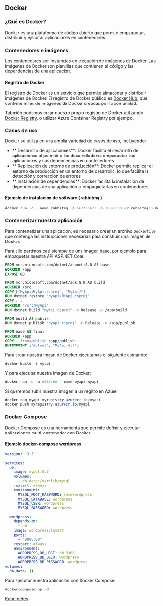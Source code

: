 ## Docker

### ¿Qué es Docker?

Docker es una plataforma de código abierto que permite empaquetar, distribuir y ejecutar aplicaciones en contenedores. 

### Contenedores e imágenes

Los contenedores son instancias en ejecución de imágenes de Docker. Las imágenes de Docker son plantillas que contienen el código y las dependencias de una aplicación.

#### Registro de Docker

El registro de Docker es un servicio que permite almacenar y distribuir imágenes de Docker. El registro de Docker público es [Docker Hub](https://hub.docker.com/), que contiene miles de imágenes de Docker creadas por la comunidad.

Tabmién podemos crear nuestro propio registro de Docker utilizando [Docker Registry](https://docs.docker.com/registry/). o utilizar Azure Container Registry por ejemplo.

### Casos de uso

Docker se utiliza en una amplia variedad de casos de uso, incluyendo:

- ** Desarrollo de aplicaciones**: Docker facilita el desarrollo de aplicaciones al permitir a los desarrolladores empaquetar sus aplicaciones y sus dependencias en contenedores.
- ** Replicación de entorno de producción**: Docker permite replicar el entorno de producción en un entorno de desarrollo, lo que facilita la detección y corrección de errores.
- ** Instalación de dependencias**: Docker facilita la instalación de dependencias de una aplicación al empaquetarlas en contenedores.

#### Ejemplo de instalación de software ( rabbitmq )

```  powershell
docker run -d --name rabbitmq -p 5672:5672 -p 15672:15672 rabbitmq:3-management
```

### Contenerizar nuestra aplicación

Para contenerizar una aplicación, es necesario crear un archivo `Dockerfile` que contenga las instrucciones necesarias para construir una imagen de Docker.

Para ello partimos casi siempre de una imagen base, por ejemplo para empaquetar nuestra API ASP.NET Core:

``` Dockerfile
FROM mcr.microsoft.com/dotnet/aspnet:8.0 AS base
WORKDIR /app
EXPOSE 80

FROM mcr.microsoft.com/dotnet/sdk:8.0 AS build
WORKDIR /src
COPY ["MyApi/MyApi.csproj", "MyApi/"]
RUN dotnet restore "MyApi/MyApi.csproj"
COPY . .
WORKDIR "/src/MyApi"
RUN dotnet build "MyApi.csproj" -c Release -o /app/build

FROM build AS publish
RUN dotnet publish "MyApi.csproj" -c Release -o /app/publish

FROM base AS final
WORKDIR /app
COPY --from=publish /app/publish .
ENTRYPOINT ["dotnet", "MyApi.dll"]
```

Para crear nuestra imgan de Docker ejecutamos el siguiente comando:

``` powershell
docker build -t myapi .
```

Y para ejecutar nuestra imagen de Docker:

``` powershell
docker run -d -p 8080:80 --name myapi myapi
```

Si queremos subir nuestra imagen a un regitro en Azure 
  
``` powershell
docker tag myapi myregistry.azurecr.io/myapi
docker push myregistry.azurecr.io/myapi
```



### Docker Compose

Docker Compose es una herramienta que permite definir y ejecutar aplicaciones multi-contenedor con Docker.

#### Ejemplo docker-compose wordpress

``` yaml
version: '3.3'

services:
  db:
    image: mysql:5.7
    volumes:
      - db_data:/var/lib/mysql
    restart: always
    environment:
      MYSQL_ROOT_PASSWORD: somewordpress
      MYSQL_DATABASE: wordpress
      MYSQL_USER: wordpress
      MYSQL_PASSWORD: wordpress

  wordpress:
    depends_on:
      - db
    image: wordpress:latest
    ports:
      - "8000:80"
    restart: always
    environment:
      WORDPRESS_DB_HOST: db:3306
      WORDPRESS_DB_USER: wordpress
      WORDPRESS_DB_PASSWORD: wordpress
volumes:
  db_data: {}
```

Para ejecutar nuestra aplicación con Docker Compose:

``` powershell
docker-compose up -d
```

[Kubernetes](kubernetes.md)
